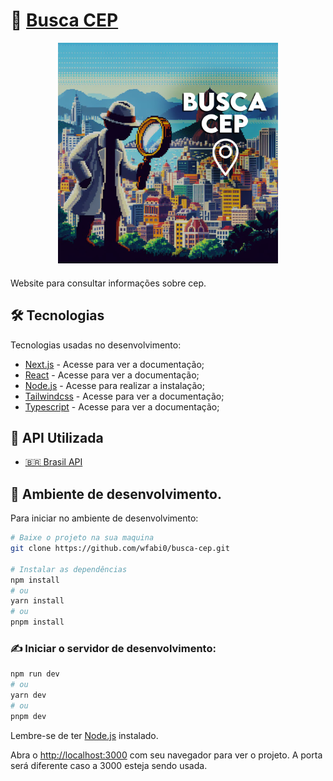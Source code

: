 # 🔎 [Busca CEP](https://obusca-cep-brasil.vercel.app/)

<div align="center" style="margin-bottom: 20px;">
    <img src="public/busca_cep_2.png" alt="Busca CEP" width="70%" height="auto">
</div>

Website para consultar informações sobre cep.

## 🛠️ Tecnologias

Tecnologias usadas no desenvolvimento:

- [Next.js](https://nextjs.org/docs) - Acesse para ver a documentação;
- [React](https://react.dev/learn) - Acesse para ver a documentação;
- [Node.js](https://nodejs.org/en/download) - Acesse para realizar a instalação;
- [Tailwindcss](https://tailwindcss.com/docs/installation) - Acesse para ver a documentação;
- [Typescript](https://www.typescriptlang.org/docs/) - Acesse para ver a documentação;

## 🔗 API Utilizada

- [🇧🇷 Brasil API](https://brasilapi.com.br/)

## 💭 Ambiente de desenvolvimento.

Para iniciar no ambiente de desenvolvimento:

```bash
# Baixe o projeto na sua maquina
git clone https://github.com/wfabi0/busca-cep.git

# Instalar as dependências
npm install
# ou
yarn install
# ou
pnpm install
```

### ✍️ Iniciar o servidor de desenvolvimento:

```bash
npm run dev
# ou
yarn dev
# ou
pnpm dev
```

Lembre-se de ter [Node.js](https://nodejs.org/pt-br/download/current) instalado.

Abra o [http://localhost:3000](http://localhost:3000) com seu navegador para ver o projeto.
A porta será diferente caso a 3000 esteja sendo usada.
